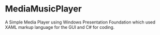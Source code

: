# MediaMusicPlayer
A Simple Media Player using Windows Presentation Foundation which used XAML markup language for the GUI and C# for coding.

